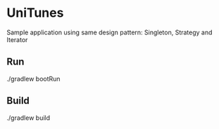 # UniTunes
Sample application using same design pattern: Singleton, Strategy and Iterator

## Run
./gradlew bootRun

## Build
./gradlew build